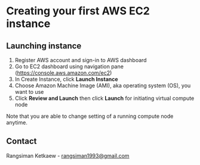 # Creating your first AWS EC2 instance

## Launching instance

1. Register AWS account and sign-in to AWS dashboard
2. Go to EC2 dashboard using navigation pane (https://console.aws.amazon.com/ec2)
3. In Create Instance, click **Launch Instance**
4. Choose Amazon Machine Image (AMI), aka operating system (OS), you want to use
5. Click **Review and Launch** then click **Launch** for initiating virtual compute node

Note that you are able to change setting of a running compute node anytime.

## Contact

Rangsiman Ketkaew - rangsiman1993@gmail.com
